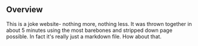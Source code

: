 ## Overview
This is a joke website- nothing more, nothing less.
It was thrown together in about 5 minutes using the most barebones and stripped down page possible. 
In fact it's really just a markdown file. How about that. 
